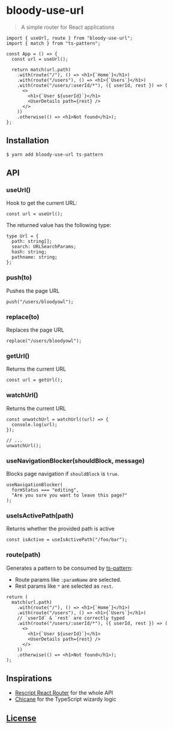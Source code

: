 # bloody-use-url

> A simple router for React applications

```tsx
import { useUrl, route } from "bloody-use-url";
import { match } from "ts-pattern";

const App = () => {
  const url = useUrl();

  return match(url.path)
    .with(route("/"), () => <h1>{`Home`}</h1>)
    .with(route("/users"), () => <h1>{`Users`}</h1>)
    .with(route("/users/:userId/*"), ({ userId, rest }) => (
      <>
        <h1>{`User ${userId}`}</h1>
        <UserDetails path={rest} />
      </>
    ))
    .otherwise(() => <h1>Not found</h1>);
};
```

## Installation

```console
$ yarn add bloody-use-url ts-pattern
```

## API

### useUrl()

Hook to get the current URL:

```tsx
const url = useUrl();
```

The returned value has the following type:

```tsx
type Url = {
  path: string[];
  search: URLSearchParams;
  hash: string;
  pathname: string;
};
```

### push(to)

Pushes the page URL

```tsx
push("/users/bloodyowl");
```

### replace(to)

Replaces the page URL

```tsx
replace("/users/bloodyowl");
```

### getUrl()

Returns the current URL

```tsx
const url = getUrl();
```

### watchUrl()

Returns the current URL

```tsx
const unwatchUrl = watchUrl((url) => {
  console.log(url);
});

// ...
unwatchUrl();
```

### useNavigationBlocker(shouldBlock, message)

Blocks page navigation if `shouldBlock` is `true`.

```tsx
useNavigationBlocker(
  formStatus === "editing",
  "Are you sure you want to leave this page?"
);
```

### useIsActivePath(path)

Returns whether the provided path is active

```tsx
const isActive = useIsActivePath("/foo/bar");
```

### route(path)

Generates a pattern to be consumed by [ts-pattern](https://github.com/gvergnaud/ts-pattern):

- Route params like `:paramName` are selected.
- Rest params like `*` are selected as `rest`.

```tsx
return (
  match(url.path)
    .with(route("/"), () => <h1>{`Home`}</h1>)
    .with(route("/users"), () => <h1>{`Users`}</h1>)
    // `userId` & `rest` are correctly typed
    .with(route("/users/:userId/*"), ({ userId, rest }) => (
      <>
        <h1>{`User ${userId}`}</h1>
        <UserDetails path={rest} />
      </>
    ))
    .otherwise(() => <h1>Not found</h1>);
);
```

## Inspirations

- [Rescript React Router](https://rescript-lang.org/docs/react/latest/router) for the whole API
- [Chicane](https://swan-io.github.io/chicane/) for the TypeScript wizardy logic

## [License](./LICENSE)
